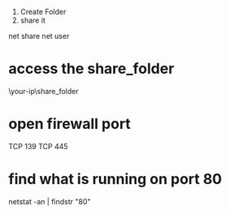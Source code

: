 1. Create Folder
2. share it

net share
net user

# access the share_folder
\\your-ip\share_folder

# open firewall port
TCP 139
TCP 445

# find what is running on port 80
netstat -an | findstr "80"
